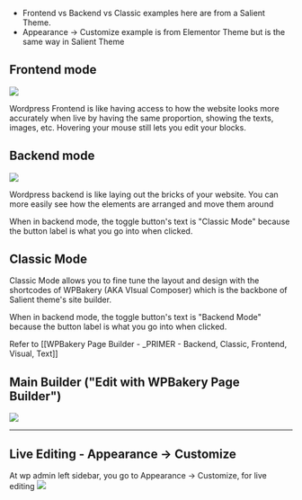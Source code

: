 
- Frontend vs Backend vs Classic examples here are from a Salient Theme.
- Appearance -> Customize example is from Elementor Theme but is the same way in Salient Theme

## Frontend mode

![](https://i.imgur.com/i1bT7P5.png)

Wordpress Frontend is like having access to how the website looks more accurately when live by having the same proportion, showing the texts, images, etc. Hovering your mouse still lets you edit your blocks.
## Backend mode
![](https://i.imgur.com/m6htZMf.png)

Wordpress backend is like laying out the bricks of your website. You can more easily see how the elements are arranged and move them around

When in backend mode, the toggle button's text is "Classic Mode" because the button label is what you go into when clicked.

## Classic Mode
Classic Mode allows you to fine tune the layout and design with the shortcodes of WPBakery (AKA VIsual Composer) which is the backbone of Salient theme's site builder.

When in backend mode, the toggle button's text is "Backend Mode" because the button label is what you go into when clicked.

Refer to [[WPBakery Page Builder - _PRIMER - Backend, Classic, Frontend, Visual, Text]]


## Main Builder ("Edit with WPBakery Page Builder")

![](https://i.imgur.com/lvFNTq4.png)


----


## Live Editing - Appearance -> Customize

At wp admin left sidebar, you go to Appearance -> Customize, for live editing
![](https://i.imgur.com/oIUoSOI.png)
